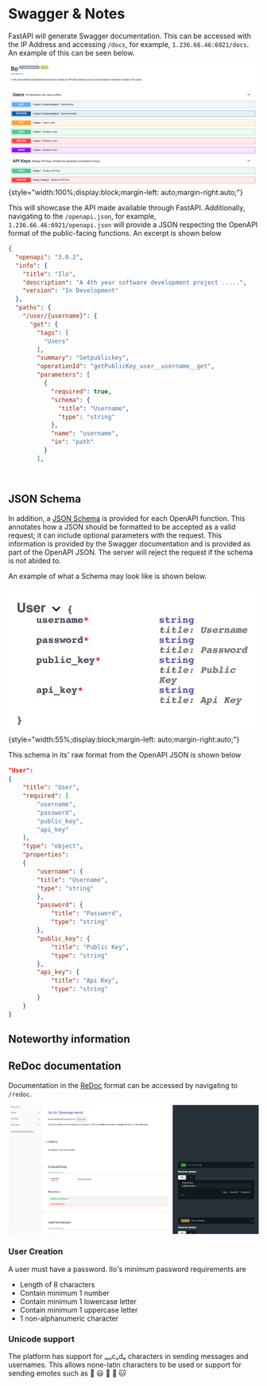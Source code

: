 # Swagger & Notes

FastAPI will generate Swagger documentation. This can be accessed with the IP Address and accessing `/docs`, for example, `1.236.66.46:6921/docs`. An example of this can be seen below.

![](img/swagger_docs.png){style="width:100%;display:block;margin-left: auto;margin-right:auto;"}

This will showcase the API made available through FastAPI. Additionally, navigating to the `/openapi.json`, for example, `1.236.66.46:6921/openapi.json` will provide a JSON respecting the OpenAPI format of the public-facing functions. An excerpt is shown below

```json
{
  "openapi": "3.0.2",
  "info": {
    "title": "Ilo",
    "description": "A 4th year software development project .....",
    "version": "In Development"
  },
  "paths": {
    "/user/{username}": {
      "get": {
        "tags": [
          "Users"
        ],
        "summary": "Getpublickey",
        "operationId": "getPublicKey_user__username__get",
        "parameters": [
          {
            "required": true,
            "schema": {
              "title": "Username",
              "type": "string"
            },
            "name": "username",
            "in": "path"
          }
        ],
```
<br>

## JSON Schema

In addition, a <a href="https://json-schema.org/">JSON Schema</a> is provided for each OpenAPI function. This annotates how a JSON should be formatted to be accepted as a valid request; it can include optional parameters with the request. This information is provided by the Swagger documentation and is provided as part of the OpenAPI JSON. The server will reject the request if the schema is not abided to.

An example of what a Schema may look like is shown below.

![](img/json_schema.png){style="width:55%;display:block;margin-left: auto;margin-right:auto;"}

This schema in its' raw format from the OpenAPI JSON is shown below
```json
"User":
{
    "title": "User",
    "required": [
        "username",
        "password",
        "public_key",
        "api_key"
    ],
    "type": "object",
    "properties":
    {
        "username": {
        "title": "Username",
        "type": "string"
        },
        "password": {
            "title": "Password",
            "type": "string"
        },
        "public_key": {
            "title": "Public Key",
            "type": "string"
        },
        "api_key": {
            "title": "Api Key",
            "type": "string"
        }
    }
}
```

## Noteworthy information

## ReDoc documentation

Documentation in the <a href="https://github.com/Redocly/redoc">ReDoc</a> format can be accessed by navigating to `/redoc`.

![](img/redoc.png)

### User Creation

A user must have a password. Ilo's minimum password requirements are

* Length of 8 characters
* Contain minimum 1 number
* Contain minimum 1 lowercase letter
* Contain minimum 1 uppercase letter
* 1 non-alphanumeric character

### Unicode support

The platform has support for ᵤₙᵢcₒdₑ characters in sending messages and usernames. This allows none-latin characters to be used or support for sending emotes such as 💞 😃 🚀 🍪 🐱